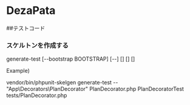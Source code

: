 # DezaPata


##テストコード

### スケルトンを作成する


generate-test [--bootstrap BOOTSTRAP] [--] <class> [<class-source>] [<test-class>] [<test-source>]

Example)

vendor/bin/phpunit-skelgen generate-test -- "App\Decorators\PlanDecorator" PlanDecorator.php PlanDecoratorTest tests/PlanDecorator.php
